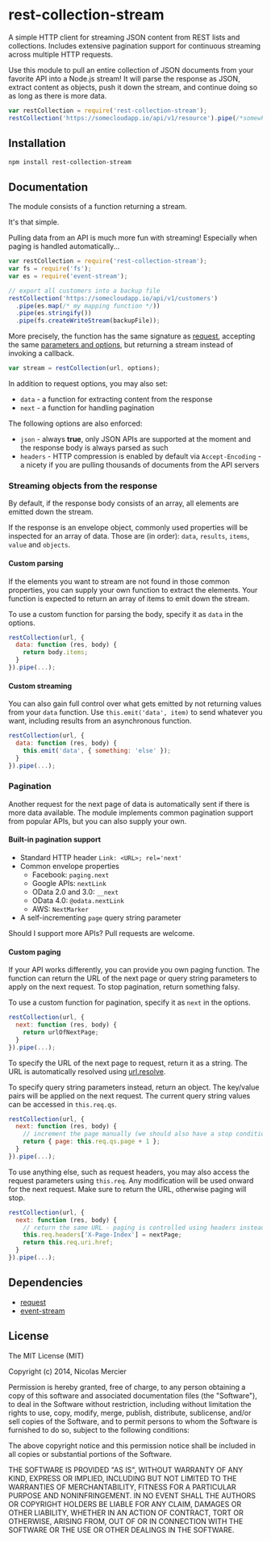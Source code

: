 # rest-collection-stream

A simple HTTP client for streaming JSON content from REST lists and collections. Includes extensive pagination support for continuous streaming across multiple HTTP requests.

Use this module to pull an entire collection of JSON documents from your favorite API into a Node.js stream! It will parse the response as JSON, extract content as objects, push it down the stream, and continue doing so as long as there is more data.

```js
var restCollection = require('rest-collection-stream');
restCollection('https://somecloudapp.io/api/v1/resource').pipe(/*somewhere*/);
```

## Installation

```bash
npm install rest-collection-stream
```

## Documentation

The module consists of a function returning a stream.

It's that simple.

Pulling data from an API is much more fun with streaming! Especially when paging is handled automatically...

```js
var restCollection = require('rest-collection-stream');
var fs = require('fs');
var es = require('event-stream');

// export all customers into a backup file
restCollection('https://somecloudapp.io/api/v1/customers')
  .pipe(es.map(/* my mapping function */))
  .pipe(es.stringify())
  .pipe(fs.createWriteStream(backupFile));
```

More precisely, the function has the same signature as [request](https://github.com/mikeal/request), accepting the same [parameters and options](https://github.com/mikeal/request/blob/master/README.md#requestoptions-callback), but returning a stream instead of invoking a callback.

```js
var stream = restCollection(url, options);
```

In addition to request options, you may also set:
- `data` - a function for extracting content from the response
- `next` - a function for handling pagination

The following options are also enforced:
- `json` - always **true**, only JSON APIs are supported at the moment and the response body is always parsed as such
- `headers` - HTTP compression is enabled by default via `Accept-Encoding` - a nicety if you are pulling thousands of documents from the API servers

### Streaming objects from the response

By default, if the response body consists of an array, all elements are emitted down the stream.

If the response is an envelope object, commonly used properties will be inspected for an array of data. Those are (in order): `data`, `results`, `items`, `value` and `objects`.

#### Custom parsing

If the elements you want to stream are not found in those common properties, you can supply your own function to extract the elements. Your function is expected to return an array of items to emit down the stream.

To use a custom function for parsing the body, specify it as `data` in the options.

```js
restCollection(url, {
  data: function (res, body) {
    return body.items;
  }
}).pipe(...);
```

#### Custom streaming

You can also gain full control over what gets emitted by not returning values from your `data` function. Use `this.emit('data', item)` to send whatever you want, including results from an asynchronous function.

```js
restCollection(url, {
  data: function (res, body) {
    this.emit('data', { something: 'else' });
  }
}).pipe(...);
```

### Pagination

Another request for the next page of data is automatically sent if there is more data available. The module implements common pagination support from popular APIs, but you can also supply your own.

#### Built-in pagination support

- Standard HTTP header `Link: <URL>; rel='next'`
- Common envelope properties
    + Facebook: `paging.next`
    + Google APIs: `nextLink`
    + OData 2.0 and 3.0: `__next`
    + OData 4.0: `@odata.nextLink`
    + AWS: `NextMarker`
- A self-incrementing `page` query string parameter

Should I support more APIs? Pull requests are welcome.

#### Custom paging

If your API works differently, you can provide you own paging function. The function can return the URL of the next page or query string parameters to apply on the next request. To stop pagination, return something falsy.

To use a custom function for pagination, specify it as `next` in the options.

```js
restCollection(url, {
  next: function (res, body) {
    return urlOfNextPage;
  }
}).pipe(...);
```

To specify the URL of the next page to request, return it as a string. The URL is automatically resolved using [url.resolve](http://nodejs.org/api/url.html#url_url_resolve_from_to).

To specify query string parameters instead, return an object. The key/value pairs will be applied on the next request. The current query string values can be accessed in `this.req.qs`.

```js
restCollection(url, {
  next: function (res, body) {
    // increment the page manually (we should also have a stop condition...)
    return { page: this.req.qs.page + 1 };
  }
}).pipe(...);
```

To use anything else, such as request headers, you may also access the request parameters using `this.req`. Any modification will be used onward for the next request. Make sure to return the URL, otherwise paging will stop.

```js
restCollection(url, {
  next: function (res, body) {
    // return the same URL - paging is controlled using headers instead
    this.req.headers['X-Page-Index'] = nextPage;
    return this.req.uri.href;
  }
}).pipe(...);
```

## Dependencies

+ [request](https://github.com/mikeal/request)
+ [event-stream](https://github.com/dominictarr/event-stream)

## License

The MIT License (MIT)

Copyright (c) 2014, Nicolas Mercier

Permission is hereby granted, free of charge, to any person obtaining a copy
of this software and associated documentation files (the "Software"), to deal
in the Software without restriction, including without limitation the rights
to use, copy, modify, merge, publish, distribute, sublicense, and/or sell
copies of the Software, and to permit persons to whom the Software is
furnished to do so, subject to the following conditions:

The above copyright notice and this permission notice shall be included in
all copies or substantial portions of the Software.

THE SOFTWARE IS PROVIDED "AS IS", WITHOUT WARRANTY OF ANY KIND, EXPRESS OR
IMPLIED, INCLUDING BUT NOT LIMITED TO THE WARRANTIES OF MERCHANTABILITY,
FITNESS FOR A PARTICULAR PURPOSE AND NONINFRINGEMENT. IN NO EVENT SHALL THE
AUTHORS OR COPYRIGHT HOLDERS BE LIABLE FOR ANY CLAIM, DAMAGES OR OTHER
LIABILITY, WHETHER IN AN ACTION OF CONTRACT, TORT OR OTHERWISE, ARISING FROM,
OUT OF OR IN CONNECTION WITH THE SOFTWARE OR THE USE OR OTHER DEALINGS IN
THE SOFTWARE.
